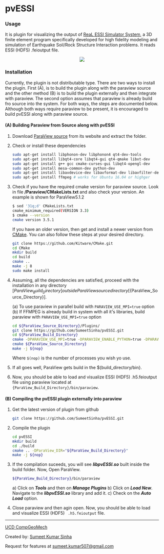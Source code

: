 pvESSI
=========

### Usage

It is plugin for visualizing the output of [ReaL ESSI Simulator System](http://real-essi.info/), a 3D finite element program specifically developed for high fidelity modeling and simulation of Earthquake Soil/Rock Structure Interaction problems. It reads ESSI (HDF5) .feioutput file.

<p align="center">
  <img src="https://raw.githubusercontent.com/SumeetSinha/pvESSI/master/Icons/usage.gif">
</p>

### Installation

Currently, the plugin is not distributable type. There are two ways to install the plugin. First (A), is to build the plugin along with the paraview source and the other method (B) is to build the plugin externally and then integrate with paraview. The second option assumes that paraview is already build fro source into the system. For both ways, the steps are documented below. Although both ways require paraview to be present, it is encouraged to build pvESSI along with paraview source.

#### (A) Building Paraview from Source along with pvESSI

1. Download [ParaView source](http://www.paraview.org/download/) from its website and extract the folder.
2. Check or install these dependencies
	```bash
	sudo apt-get install libphonon-dev libphonon4 qt4-dev-tools 
	sudo apt-get install libqt4-core libqt4-gui qt4-qmake libxt-dev 
	sudo apt-get install g++ gcc cmake-curses-gui libqt4-opengl-dev 
	sudo apt-get install mesa-common-dev python-dev
	sudo apt-get install libavdevice-dev libavformat-dev libavfilter-dev libavcodec-dev libswscale-dev libavutil-dev
	sudo apt-get install ffmpeg # works for Ubuntu 16.04 or highger
	```
3. Check if you have the required cmake version for paraview source. Look in file **/Paraview/CMakeLists.txt** and also check your version. An example is shown for ParaView5.1.2

	```bash
	$ sed '31q;d' CMakeLists.txt
	cmake_minimum_required(VERSION 3.3)
	$ cmake --version
	cmake version 3.5.1
	```

  	If you have an older version, then get and install a newer version from [CMake](https://cmake.org/download/). You can also follow these steps at your desired directory.    
  	```bash
  	git clone https://github.com/Kitware/CMake.git
	cd CMake 
	mkdir build 
	cd build
	cmake ..
	make -j 8
	sudo make install
	```

4. Assuming, all the dependencies are satisfied, proceed with the installation in any directory  [${ParaView_Build_Directory}] outside ParaView source directory [${ParaView_Source_Directory}]. 

	(a) To use paraview in parallel build with ```PARAVIEW_USE_MPI=true``` option
	(b) If FFMPEG is already build in system with all it's libraries, build paraview with ```PARAVIEW_USE_MPI=true``` option
	```bash
	cd ${ParaView_Source_Directory}/Plugins/ 
	git clone https://github.com/SumeetSinha/pvESSI.git
	cd ${ParaView_Build_Directory}
	cmake -DPARAVIEW_USE_MPI=true -DPARAVIEW_ENABLE_PYTHON=true -DPARAVIEW_ENABLE_FFMPEG=true ${ParaView_Source_Directory}
	cmake ${ParaView_Source_Directory}
	make -j ${nop}
	```

	Where `$(nop)` is the number of processes you wish yo use.

5. If all goes well, ParaView gets build in the ${build_directory/bin}.
5. Now, you should be able to load and visualize ESSI (HDF5) .h5.feioutput file using paraview located at ```{ParaView_Build_Directory}/bin/paraview```.

#### (B) Compiling the pvESSI plugin externally into paraview

1. Get the latest version of plugin from github

	```bash
	git clone https://github.com/SumeetSinha/pvESSI.git
	```

2. Compile the plugin

	```bash
	cd pvESSI
	mkdir build
	cd ./build
	cmake .. -DParaView_DIR="${ParaView_Build_Directory}" 
	make -j ${nop}
	```

3. If the compilation suceeds, you will see ***libpvESSI.so*** built inside the build folder.
   Now, Open ParaView.

	```bash
	${ParaView_Build_Directory}/bin/paraview
	```

	a) Click on ***Tools*** and then on ***Manage Plugins***
	b) Click on ***Load New***. Navigate to the ***libpvESSI.so*** library and add it. 
	c) Check on the ***Auto Load*** option.

4. Close paraview and then agin open. Now, you should be able to load and visualize ESSI (HDF5) ``` .h5.feioutput``` file.


----
[UCD CompGeoMech](http://sokocalo.engr.ucdavis.edu/~jeremic/)

Created by: [Sumeet Kumar Sinha](http://www.sumeetksinha.com)

Request for features at sumeet.kumar507@gmail.com
   




